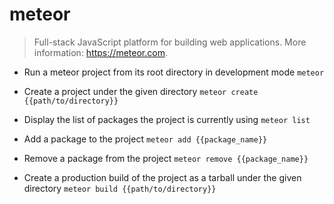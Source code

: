 # meteor
> Full-stack JavaScript platform for building web applications.
> More information: <https://meteor.com>.

- Run a meteor project from its root directory in development mode
`meteor`

- Create a project under the given directory
`meteor create {{path/to/directory}}`

- Display the list of packages the project is currently using
`meteor list`

- Add a package to the project
`meteor add {{package_name}}`

- Remove a package from the project
`meteor remove {{package_name}}`

- Create a production build of the project as a tarball under the given directory
`meteor build {{path/to/directory}}`
